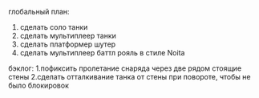 глобальный план:
1. сделать соло танки
2. сделать мультиплеер танки
3. сделать платформер шутер
4. сделать мультиплеер баттл рояль в стиле Noita

бэклог:
1.пофиксить пролетание снаряда через две рядом стоящие стены
2.сделать отталкивание танка от стены при повороте, чтобы не было блокировок
